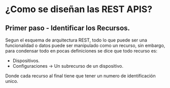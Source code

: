 # ¿Como se diseñan las REST APIS?

## Primer paso - Identificar los Recursos.

Segun el esquema de arquitectura REST, todo lo que puede ser una funcionalidad o datos puede ser manipulado como un recurso, sin embargo, para condensar todo en pocas
definiciones se dice que todo recurso es:
- Dispositivos.
- Configuraciones -> Un subrecurso de un dispositivo.

Donde cada recurso al final tiene que tener un numero de identificación unico.

